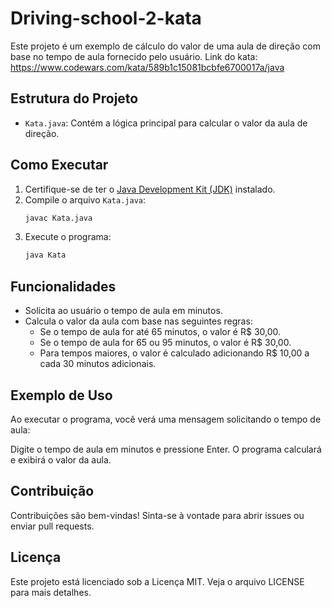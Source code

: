 # Driving-school-2-kata

Este projeto é um exemplo de cálculo do valor de uma aula de direção com base no tempo de aula fornecido pelo usuário.
Link do kata: https://www.codewars.com/kata/589b1c15081bcbfe6700017a/java

## Estrutura do Projeto

- `Kata.java`: Contém a lógica principal para calcular o valor da aula de direção.

## Como Executar

1. Certifique-se de ter o [Java Development Kit (JDK)](https://www.oracle.com/java/technologies/javase-jdk11-downloads.html) instalado.
2. Compile o arquivo `Kata.java`:
    ```sh
    javac Kata.java
    ```
3. Execute o programa:
    ```sh
    java Kata
    ```
    
## Funcionalidades

- Solicita ao usuário o tempo de aula em minutos.
- Calcula o valor da aula com base nas seguintes regras:
  - Se o tempo de aula for até 65 minutos, o valor é R$ 30,00.
  - Se o tempo de aula for 65 ou 95 minutos, o valor é R$ 30,00.
  - Para tempos maiores, o valor é calculado adicionando R$ 10,00 a cada 30 minutos adicionais.

## Exemplo de Uso

Ao executar o programa, você verá uma mensagem solicitando o tempo de aula:

Digite o tempo de aula em minutos e pressione Enter. O programa calculará e exibirá o valor da aula.

## Contribuição

Contribuições são bem-vindas! Sinta-se à vontade para abrir issues ou enviar pull requests.

## Licença

Este projeto está licenciado sob a Licença MIT. Veja o arquivo LICENSE para mais detalhes.
